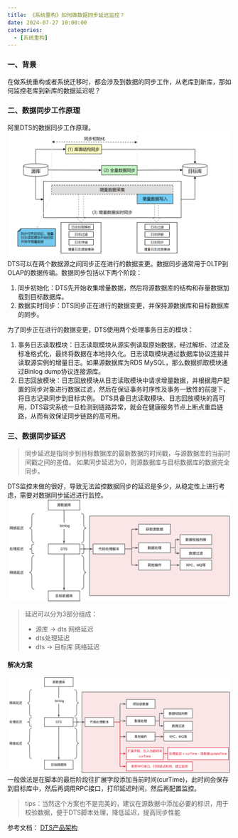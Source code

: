 ```yaml
---
title: 《系统重构》如何做数据同步延迟监控？
date: 2024-07-27 10:00:00
categories:
  - [系统重构]
---
```


### 一、背景
在做系统重构或者系统迁移时，都会涉及到数据的同步工作，从老库到新库，那如何监控老库到新库的数据延迟呢？
<!-- more -->
### 二、数据同步工作原理
阿里DTS的数据同步工作原理。
![数据同步工作原理](2024-07-27-系统重构-如何做数据同步延迟监控/数据同步工作原理.png)
DTS可以在两个数据源之间同步正在进行的数据变更。数据同步通常用于OLTP到OLAP的数据传输。数据同步包括以下两个阶段：
1. 同步初始化：DTS先开始收集增量数据，然后将源数据库的结构和存量数据加载到目标数据库。
2. 数据实时同步：DTS同步正在进行的数据变更，并保持源数据库和目标数据库的同步。

为了同步正在进行的数据变更，DTS使用两个处理事务日志的模块：
1. 事务日志读取模块：日志读取模块从源实例读取原始数据，经过解析、过滤及标准格式化，最终将数据在本地持久化。日志读取模块通过数据库协议连接并读取源实例的增量日志。如果源数据库为RDS MySQL，那么数据抓取模块通过Binlog dump协议连接源库。
2. 日志回放模块：日志回放模块从日志读取模块中请求增量数据，并根据用户配置的同步对象进行数据过滤，然后在保证事务时序性及事务一致性的前提下，将日志记录同步到目标实例。
DTS具备日志读取模块、日志回放模块的高可用，DTS容灾系统一旦检测到链路异常，就会在健康服务节点上断点重启链路，从而有效保证同步链路的高可用。


### 三、数据同步延迟
> 同步延迟是指同步到目标数据库的最新数据的时间戳，与源数据库的当前时间戳之间的差值。 如果同步延迟为0，则源数据库与目标数据库的数据完全同步。

DTS监控未做的很好，导致无法监控数据同步的延迟是多少，从稳定性上进行考虑，需要对数据同步延迟进行监控。
![数据处理流程](2024-07-27-系统重构-如何做数据同步延迟监控/数据处理流程.png)
> 延迟可以分为3部分组成：
> - 源库 -> dts 网络延迟
> - dts处理延迟
> - dts -> 目标库 网络延迟

#### 解决方案
![延迟时间](2024-07-27-系统重构-如何做数据同步延迟监控/延迟时间.png)
一般做法是在脚本的最后阶段往扩展字段添加当前时间(curTime)，此时间会保存到目标库中，然后再调用RPC接口，打印延迟时间，然后再配置监控。

> tips：当然这个方案也不是完美的，建议在源数据中添加必要的标识，用于校验数据，便于DTS脚本处理，降低延迟，提高同步性能

参考文档：
[DTS产品架构](https://help.aliyun.com/zh/dts/product-overview/system-architecture-and-design-concepts?spm=a2c4g.11186623.help-menu-26590.d_0_1_3.5f8962efRv5pQE&scm=20140722.H_26598._.OR_help-V_1)